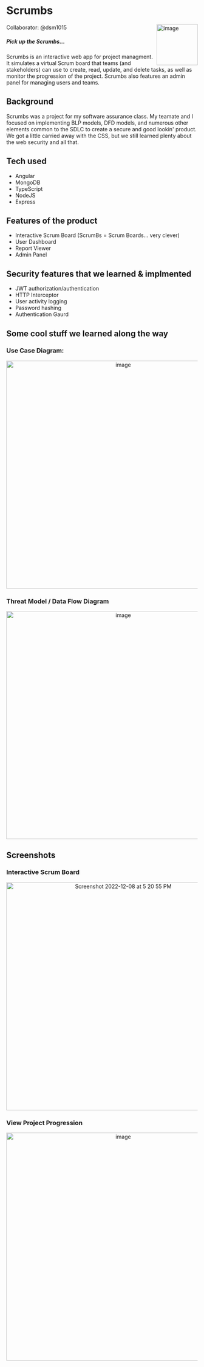 # Scrumbs
Collaborator: @dsm1015
<img width="108" align="right" alt="image" src="https://user-images.githubusercontent.com/71152219/214754005-e74a0f36-b670-4c5c-b14b-ab0fe698e4e9.png" >

##### Pick up the Scrumbs...
Scrumbs is an interactive web app for project managment. It simulates a virtual Scrum board that teams (and stakeholders) can use to create, read, update, and delete tasks, as well as monitor the progression of the project. 
Scrumbs also features an admin panel for managing users and teams.

## Background
Scrumbs was a project for my software assurance class. My teamate and I focused on implementing BLP models, DFD models, and numerous other elements common to the SDLC to create a secure and good lookin' product.
We got a little carried away with the CSS, but we still learned plenty about the web security and all that.

## Tech used
- Angular
- MongoDB
- TypeScript
- NodeJS
- Express

## Features of the product
- Interactive Scrum Board (ScrumBs = Scrum Boards... very clever)
- User Dashboard
- Report Viewer
- Admin Panel
## Security features that we learned & implmented
- JWT authorization/authentication
- HTTP Interceptor
- User activity logging
- Password hashing
- Authentication Gaurd

## Some cool stuff we learned along the way

### Use Case Diagram:
<p align="center">
<img width="600" alt="image" src="https://user-images.githubusercontent.com/71152219/214756251-18c5dc4f-cd37-4761-8688-889a865cbfb0.png">
</p>

### Threat Model / Data Flow Diagram
<p align="center">
<img width="600" alt="image" src="https://user-images.githubusercontent.com/71152219/214756306-4d3b571f-57b0-4b3a-a6f4-a4409ab51033.png">
</p>

## Screenshots

### Interactive Scrum Board
<p align="center">
<img width="600" align="center" alt="Screenshot 2022-12-08 at 5 20 55 PM" src="https://user-images.githubusercontent.com/71152219/214753160-964bf9b8-0f9a-48c3-ba30-eb8fdb0265af.png">
</p>

### View Project Progression
<p align="center">
<img width="600" alt="image" src="https://user-images.githubusercontent.com/71152219/214754737-062588b4-d544-4595-a910-6d34b0fdfb50.png">
</p>
